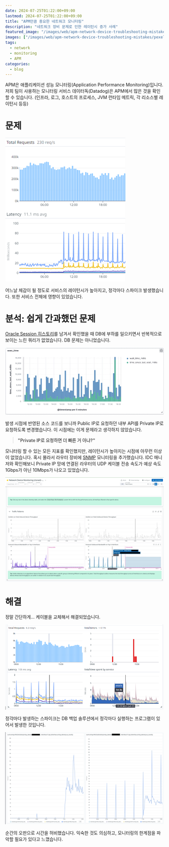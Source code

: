 ```yaml
---
date: 2024-07-25T01:22:00+09:00
lastmod: 2024-07-25T01:22:00+09:00
title: "APM만큼 중요한 네트워크 모니터링"
description: "네트워크 장비 문제로 인한 레이턴시 증가 사례"
featured_image: "/images/web/apm-network-device-troubleshooting-mistakes/pexels-artyusufpatel-10440498.webp"
images: ["/images/web/apm-network-device-troubleshooting-mistakes/pexels-artyusufpatel-10440498.webp"]
tags:
  - network
  - monitoring
  - APM
categories:
  - blog
---
```


APM은 애플리케이션 성능 모니터링(Application Performance Monitoring)입니다.
저희 팀이 사용하는 모니터링 서비스 데이터독(Datadog)은 APM에서 많은 것을 확인할 수 있습니다.
(인프라, 로그, 호스트의 프로세스, JVM 런타임 메트릭, 각 리소스별 레이턴시 등등)

# 문제

![First](/images/web/apm-network-device-troubleshooting-mistakes/first.png)

어느날 체감이 될 정도로 서비스의 레이턴시가 높아지고, 정각마다 스파이크 발생했습니다.
또한 서비스 전체에 영향이 있었습니다.

# 분석: 쉽게 간과했던 문제

[Oracle Session 히스토리](https://markruler.github.io/posts/db/oracle-dbms-session-diagnosis/)를 남겨서 확인했을 때
DB에 부하를 일으키면서 반복적으로 보이는 느린 쿼리가 없었습니다.
DB 문제는 아니었습니다.

![Oracle Session 히스토리](/images/web/apm-network-device-troubleshooting-mistakes/oracle-session.webp)

발생 시점에 반영된 소스 코드를 보니까 Public IP로 요청하던 내부 API를 Private IP로 요청하도록 변경했습니다.
이 시점에는 이게 문제라고 생각하지 않았습니다.

> **"Private IP로 요청하면 더 빠른 거 아냐?"**

모니터링 할 수 있는 모든 지표를 확인했지만, 레이턴시가 높아지는 시점에 아무런 이상이 없었습니다.
혹시 몰라서 라우터 장비에 [SNMP](/posts/network/snmp/) 모니터링을 추가했습니다.
IDC 매니저와 확인해보니 Private IP 망에 연결된 라우터의 UDP 케이블 전송 속도가 예상 속도 1Gbps가 아닌 10Mbps가 나오고 있었습니다.

![Network Router](/images/web/apm-network-device-troubleshooting-mistakes/network-router.webp)

# 해결

정말 간단하게... 케이블을 교체해서 해결되었습니다.

![Solved](/images/web/apm-network-device-troubleshooting-mistakes/solved.png)

정각마다 발생하는 스파이크는 DB 백업 솔루션에서 정각마다 실행하는 프로그램이 있어서 발생한 것입니다.

![Replace UDP Cable](/images/web/apm-network-device-troubleshooting-mistakes/replace-udp-cable.webp)

순간의 오판으로 시간을 허비했습니다.
익숙한 것도 의심하고, 모니터링의 한계점을 파악할 필요가 있다고 느꼈습니다.
